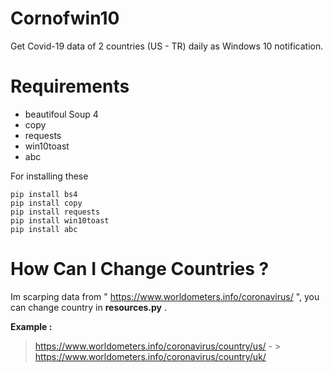# Cornofwin10

Get Covid-19 data of 2 countries (US - TR) daily as Windows 10 notification.

# **Requirements**

- beautifoul Soup 4
- copy
- requests
- win10toast
- abc

For installing these 

```
pip install bs4
pip install copy
pip install requests
pip install win10toast
pip install abc
```

# **How Can I Change Countries ?** 

Im scarping data from " https://www.worldometers.info/coronavirus/ ", you can change country in **resources.py** .

**Example :**
> https://www.worldometers.info/coronavirus/country/us/ - > https://www.worldometers.info/coronavirus/country/uk/


